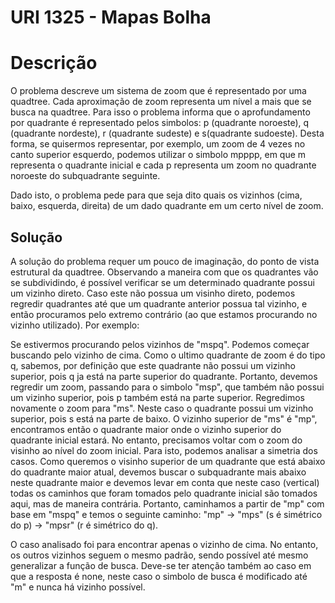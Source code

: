 # URI 1325 - Mapas Bolha

# Descrição

O problema descreve um sistema de zoom que é representado por uma quadtree. Cada aproximação de zoom representa um nível a mais que se busca na quadtree. Para isso o problema informa que o aprofundamento por quadrante é representado pelos simbolos: p (quadrante noroeste), q (quadrante nordeste), r (quadrante sudeste) e s(quadrante sudoeste). Desta forma, se quisermos representar, por exemplo, um zoom de 4 vezes no canto superior esquerdo, podemos utilizar o simbolo mpppp, em que m representa o quadrante inicial e cada p representa um zoom no quadrante noroeste do subquadrante seguinte. 

Dado isto, o problema pede para que seja dito quais os vizinhos (cima, baixo, esquerda, direita) de um dado quadrante em um certo nível de zoom. 

## Solução

A solução do problema requer um pouco de imaginação, do ponto de vista estrutural da quadtree. Observando a maneira com que os quadrantes vão se subdividindo, é possível verificar se um determinado quadrante possui um vizinho direto. Caso este não possua um visinho direto, podemos regredir quadrantes até que um quadrante anterior possua tal vizinho, e então procuramos pelo extremo contrário (ao que estamos procurando no vizinho utilizado). Por exemplo:
	
Se estivermos procurando pelos vizinhos de "mspq". Podemos começar buscando pelo vizinho de cima. Como o ultimo quadrante de zoom é do tipo q, sabemos, por definição que este quadrante não possui um vizinho superior, pois q ja está na parte superior do quadrante. Portanto, devemos regredir um zoom, passando para o simbolo "msp", que também não possui um vizinho superior, pois p também está na parte superior. Regredimos novamente o zoom para "ms". Neste caso o quadrante possui um vizinho superior, pois s está na parte de baixo. O vizinho superior de "ms" é "mp", encontramos então o quadrante maior onde o vizinho superior do quadrante inicial estará. No entanto, precisamos voltar com o zoom do visinho ao nível do zoom inicial. Para isto, podemos analisar a simetria dos casos. Como queremos o visinho superior de um quadrante que está abaixo do quadrante maior atual, devemos buscar o subquadrante mais abaixo neste quadrante maior e devemos levar em conta que neste caso (vertical) todas os caminhos que foram tomados pelo quadrante inicial são tomados aqui, mas de maneira contrária. Portanto, caminhamos a partir de "mp" com base em "mspq" e temos o seguinte caminho: "mp" -> "mps" (s é simétrico do p) -> "mpsr" (r é simétrico do q). 

O caso analisado foi para encontrar apenas o vizinho de cima. No entanto, os outros vizinhos seguem o mesmo padrão, sendo possível até mesmo generalizar a função de busca. Deve-se ter atenção também ao caso em que a resposta é none, neste caso o simbolo de busca é modificado até "m" e nunca há vizinho possível. 
